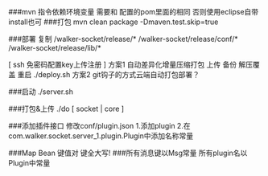 ###mvn 指令依赖环境变量 需要和 配置的pom里面的相同  否则使用eclipse自带install也可
###打包
mvn clean package -Dmaven.test.skip=true

###部署 复制
/walker-socket/release/*
/walker-socket/release/conf/*
/walker-socket/release/lib/*

[ ssh 免密码配置key上传注册 ]
方案1 自动差异化增量压缩打包 上传 备份 解压覆盖 重启
./deploy.sh
方案2 git钩子的方式云端自动打包部署？

###启动
./server.sh

###打包&上传
./do [ socket | core ]



###添加插件接口
修改conf/plugin.json
1.添加plugin
2.在com.walker.socket.server_1.plugin.Plugin中添加名称常量

###Map Bean 键值对 键全大写!
###所有消息键以Msg常量 所有plugin名以Plugin中常量
